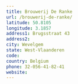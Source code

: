 ```yaml
---
title: Brouwerij De Ranke
url: /brouwerij-de-ranke/
latitude: 50.8105
longitude: 3.1857
address1: Brugsstraat 43
address2: 
city: Wevelgem
state: West-Vlaanderen
code: 
country: Belgium
phone: 32-056-41-82-41
website: 
---
```


